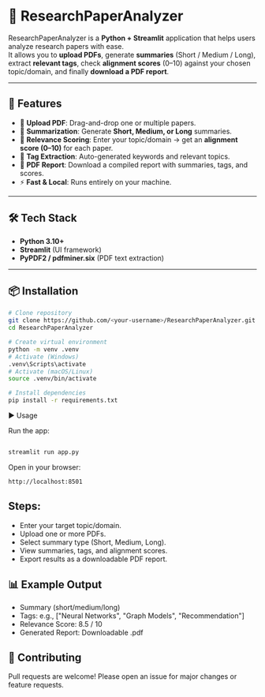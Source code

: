 # 📑 ResearchPaperAnalyzer

ResearchPaperAnalyzer is a **Python + Streamlit** application that helps users analyze research papers with ease.  
It allows you to **upload PDFs**, generate **summaries** (Short / Medium / Long), extract **relevant tags**, check **alignment scores** (0–10) against your chosen topic/domain, and finally **download a PDF report**.

---

## 🚀 Features
- 📂 **Upload PDF**: Drag-and-drop one or multiple papers.  
- 📝 **Summarization**: Generate **Short, Medium, or Long** summaries.  
- 🎯 **Relevance Scoring**: Enter your topic/domain → get an **alignment score (0–10)** for each paper.  
- 🔖 **Tag Extraction**: Auto-generated keywords and relevant topics.  
- 📄 **PDF Report**: Download a compiled report with summaries, tags, and scores.  
- ⚡ **Fast & Local**: Runs entirely on your machine.  

---

## 🛠️ Tech Stack
- **Python 3.10+**  
- **Streamlit** (UI framework)  
- **PyPDF2 / pdfminer.six** (PDF text extraction)  

---

## 📦 Installation

```bash
# Clone repository
git clone https://github.com/<your-username>/ResearchPaperAnalyzer.git
cd ResearchPaperAnalyzer

# Create virtual environment
python -m venv .venv
# Activate (Windows)
.venv\Scripts\activate
# Activate (macOS/Linux)
source .venv/bin/activate

# Install dependencies
pip install -r requirements.txt

```


▶️ Usage

Run the app:
```bash

streamlit run app.py

```

Open in your browser:
```bash
http://localhost:8501
```


## Steps:
- Enter your target topic/domain.
- Upload one or more PDFs.
- Select summary type (Short, Medium, Long).
- View summaries, tags, and alignment scores.
- Export results as a downloadable PDF report.




## 📊 Example Output

- Summary (short/medium/long)
- Tags: e.g., ["Neural Networks", "Graph Models", "Recommendation"]
- Relevance Score: 8.5 / 10
- Generated Report: Downloadable .pdf



## 🤝 Contributing

Pull requests are welcome! Please open an issue for major changes or feature requests.
